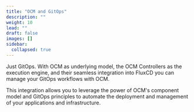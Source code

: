 ```yaml
---
title: "OCM and GitOps"
description: ""
weight: 10
lead: ""
draft: false
images: []
sidebar:
  collapsed: true
---
```


Just GitOps. With OCM as underlying model, the OCM Controllers as the execution engine, and their seamless integration into FluxCD you can manage your GitOps workflows with OCM.  

This integration allows you to leverage the power of OCM's component model and GitOps principles to automate the deployment and management of your applications and infrastructure.
